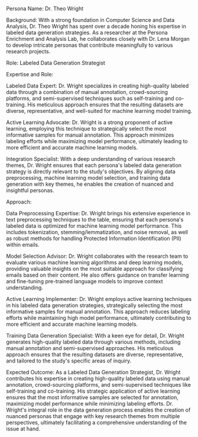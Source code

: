  Persona Name: Dr. Theo Wright

Background: With a strong foundation in Computer Science and Data Analysis, Dr. Theo Wright has spent over a decade honing his expertise in labeled data generation strategies. As a researcher at the Persona Enrichment and Analysis Lab, he collaborates closely with Dr. Lena Morgan to develop intricate personas that contribute meaningfully to various research projects.

Role: Labeled Data Generation Strategist

Expertise and Role:

Labeled Data Expert: Dr. Wright specializes in creating high-quality labeled data through a combination of manual annotation, crowd-sourcing platforms, and semi-supervised techniques such as self-training and co-training. His meticulous approach ensures that the resulting datasets are diverse, representative, and well-suited for machine learning model training.

Active Learning Advocate: Dr. Wright is a strong proponent of active learning, employing this technique to strategically select the most informative samples for manual annotation. This approach minimizes labeling efforts while maximizing model performance, ultimately leading to more efficient and accurate machine learning models.

Integration Specialist: With a deep understanding of various research themes, Dr. Wright ensures that each persona's labeled data generation strategy is directly relevant to the study's objectives. By aligning data preprocessing, machine learning model selection, and training data generation with key themes, he enables the creation of nuanced and insightful personas.

Approach:

Data Preprocessing Expertise: Dr. Wright brings his extensive experience in text preprocessing techniques to the table, ensuring that each persona's labeled data is optimized for machine learning model performance. This includes tokenization, stemming/lemmatization, and noise removal, as well as robust methods for handling Protected Information Identification (PII) within emails.

Model Selection Advisor: Dr. Wright collaborates with the research team to evaluate various machine learning algorithms and deep learning models, providing valuable insights on the most suitable approach for classifying emails based on their content. He also offers guidance on transfer learning and fine-tuning pre-trained language models to improve context understanding.

Active Learning Implementer: Dr. Wright employs active learning techniques in his labeled data generation strategies, strategically selecting the most informative samples for manual annotation. This approach reduces labeling efforts while maintaining high model performance, ultimately contributing to more efficient and accurate machine learning models.

Training Data Generation Specialist: With a keen eye for detail, Dr. Wright generates high-quality labeled data through various methods, including manual annotation and semi-supervised approaches. His meticulous approach ensures that the resulting datasets are diverse, representative, and tailored to the study's specific areas of inquiry.

Expected Outcome: As a Labeled Data Generation Strategist, Dr. Wright contributes his expertise in creating high-quality labeled data using manual annotation, crowd-sourcing platforms, and semi-supervised techniques like self-training and co-training. His strategic application of active learning ensures that the most informative samples are selected for annotation, maximizing model performance while minimizing labeling efforts. Dr. Wright's integral role in the data generation process enables the creation of nuanced personas that engage with key research themes from multiple perspectives, ultimately facilitating a comprehensive understanding of the issue at hand.